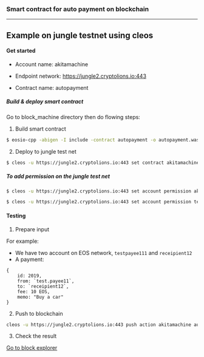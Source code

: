### Smart contract for auto payment on blockchain 
----------------------------------------------------------

Example on jungle testnet using cleos
----------------------------------
#### Get started

- Account name: akitamachine

- Endpoint network:
https://jungle2.cryptolions.io:443

- Contract name: autopayment


##### Build & deploy smart contract

Go to block_machine directory then do flowing steps:

1.  Build smart contract

````bash
$ eosio-cpp -abigen -I include -contract autopayment -o autopayment.wasm src/autopayment.cpp
````
2. Deploy to jungle test net

````bash
$ cleos -u https://jungle2.cryptolions.io:443 set contract akitamachine . autopayment.wasm autopayment.abi
````
##### To add permission on the jungle test net

````bash
$ cleos -u https://jungle2.cryptolions.io:443 set account permission akitamachine active '{"threshold": 1,"keys": [{"key": "EOS6KPrGGbXhtBHYdnfW4HchLM2nX9LoVoWRcxnGS8mbwgKZgJn56","weight": 1}],"accounts": [{"permission":{"actor":"akitamachine","permission":"eosio.code"},"weight":1}]}' owner -p akitamachine

$ cleos -u https://jungle2.cryptolions.io:443 set account permission testpayee111 active '{"threshold": 1,"keys": [{"key": "EOS5drLw5nbgfFYSHSfnQyD4XkijpWQjrMCZNgEsUgpAZbzkvghb2","weight": 1}],"accounts": [{"permission":{"actor":"akitamachine","permission":"eosio.code"},"weight":1}]}' owner -p testpayee111
````

#### Testing

1. Prepare input

For example:
- We have two account on EOS network,  `testpayee111` and `receipient12`
- A payment:
```
{
    id: 2019,
    from: `test.payee11`,
    to: `receipient12`,
    fee: 10 EOS,
    memo: "Buy a car"
}
```

2. Push to blockchain

````bash
cleos -u https://jungle2.cryptolions.io:443 push action akitamachine autopay '["2019","testpayee111", "receipient12", "10 EOS", "Buy a car"]' -p testpayee111

````

3. Check the result

[Go to block explorer](https://jungle.bloks.io/transaction/95cff952b90f5941a33ee2be92792a8a74dda768fa6592fca7b98be5cc6fd2d6)

